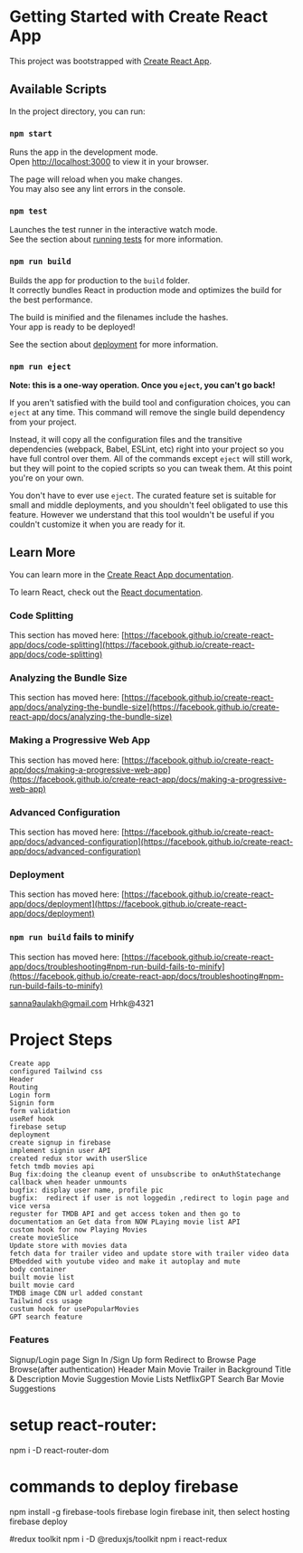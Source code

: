 # Getting Started with Create React App

This project was bootstrapped with [Create React App](https://github.com/facebook/create-react-app).

## Available Scripts

In the project directory, you can run:

### `npm start`

Runs the app in the development mode.\
Open [http://localhost:3000](http://localhost:3000) to view it in your browser.

The page will reload when you make changes.\
You may also see any lint errors in the console.

### `npm test`

Launches the test runner in the interactive watch mode.\
See the section about [running tests](https://facebook.github.io/create-react-app/docs/running-tests) for more information.

### `npm run build`

Builds the app for production to the `build` folder.\
It correctly bundles React in production mode and optimizes the build for the best performance.

The build is minified and the filenames include the hashes.\
Your app is ready to be deployed!

See the section about [deployment](https://facebook.github.io/create-react-app/docs/deployment) for more information.

### `npm run eject`

**Note: this is a one-way operation. Once you `eject`, you can't go back!**

If you aren't satisfied with the build tool and configuration choices, you can `eject` at any time. This command will remove the single build dependency from your project.

Instead, it will copy all the configuration files and the transitive dependencies (webpack, Babel, ESLint, etc) right into your project so you have full control over them. All of the commands except `eject` will still work, but they will point to the copied scripts so you can tweak them. At this point you're on your own.

You don't have to ever use `eject`. The curated feature set is suitable for small and middle deployments, and you shouldn't feel obligated to use this feature. However we understand that this tool wouldn't be useful if you couldn't customize it when you are ready for it.

## Learn More

You can learn more in the [Create React App documentation](https://facebook.github.io/create-react-app/docs/getting-started).

To learn React, check out the [React documentation](https://reactjs.org/).

### Code Splitting

This section has moved here: [https://facebook.github.io/create-react-app/docs/code-splitting](https://facebook.github.io/create-react-app/docs/code-splitting)

### Analyzing the Bundle Size

This section has moved here: [https://facebook.github.io/create-react-app/docs/analyzing-the-bundle-size](https://facebook.github.io/create-react-app/docs/analyzing-the-bundle-size)

### Making a Progressive Web App

This section has moved here: [https://facebook.github.io/create-react-app/docs/making-a-progressive-web-app](https://facebook.github.io/create-react-app/docs/making-a-progressive-web-app)

### Advanced Configuration

This section has moved here: [https://facebook.github.io/create-react-app/docs/advanced-configuration](https://facebook.github.io/create-react-app/docs/advanced-configuration)

### Deployment

This section has moved here: [https://facebook.github.io/create-react-app/docs/deployment](https://facebook.github.io/create-react-app/docs/deployment)

### `npm run build` fails to minify

This section has moved here: [https://facebook.github.io/create-react-app/docs/troubleshooting#npm-run-build-fails-to-minify](https://facebook.github.io/create-react-app/docs/troubleshooting#npm-run-build-fails-to-minify)


sanna9aulakh@gmail.com
Hrhk@4321
# Project Steps
    Create app
    configured Tailwind css
    Header
    Routing
    Login form
    Signin form
    form validation
    useRef hook
    firebase setup
    deployment
    create signup in firebase
    implement signin user API
    created redux stor wwith userSlice
    fetch tmdb movies api
    Bug fix:doing the cleanup event of unsubscribe to onAuthStatechange callback when header unmounts
    bugfix: display user name, profile pic
    bugfix:  redirect if user is not loggedin ,redirect to login page and vice versa
    reguster for TMDB API and get access token and then go to documentatiom an Get data from NOW PLaying movie list API
    custom hook for now Playing Movies
    create movieSlice
    Update store with movies data
    fetch data for trailer video and update store with trailer video data
    EMbedded with youtube video and make it autoplay and mute
    body container
    built movie list
    built movie card
    TMDB image CDN url added constant
    Tailwind css usage
    custum hook for usePopularMovies
    GPT search feature

    
    

### Features
Signup/Login page
    Sign In /Sign Up form
    Redirect to Browse Page
Browse(after authentication)
    Header
    Main Movie
        Trailer in Background
        Title & Description
        Movie Suggestion
            Movie Lists
NetflixGPT
    Search Bar
    Movie Suggestions


# setup react-router:
npm i -D react-router-dom

# commands to deploy firebase
npm install -g firebase-tools
firebase login
firebase init, then select hosting
firebase deploy

#redux toolkit
npm i -D @reduxjs/toolkit
npm i react-redux